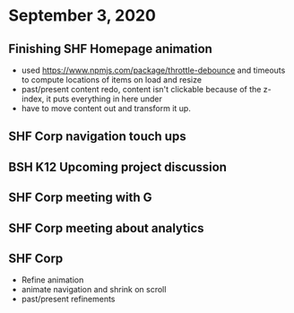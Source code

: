 # September 3, 2020

## Finishing SHF Homepage animation
- used https://www.npmjs.com/package/throttle-debounce and timeouts to compute locations of items on load and resize
- past/present content redo, content isn't clickable because of the z-index, it puts everything in here under <main>
- have to move content out and transform it up. 

## SHF Corp navigation touch ups

## BSH K12 Upcoming project discussion

## SHF Corp meeting with G

## SHF Corp meeting about analytics

## SHF Corp
- Refine animation
- animate navigation and shrink on scroll
- past/present refinements